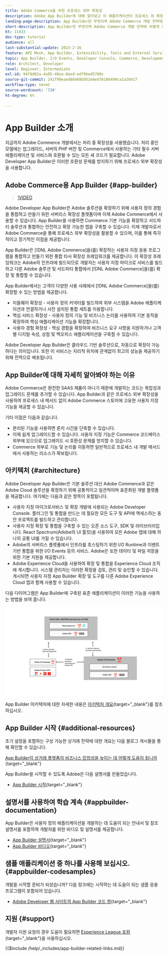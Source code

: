 ```yaml
---
title: Adobe Commerce을 위한 프로세스 외부 확장성
description: Adobe App Builder에 대해 알아보고 이 애플리케이션이 프로세스 외 확장성에 있어 중요한 이유를 알아봅니다.
landing-page-description: App Builder란 무엇이며 Adobe Commerce 개발 전략에 어떻게 도움이 되는지 알아봅니다.
short-description: App Builder란 무엇이며 Adobe Commerce 개발 전략에 어떻게 도움이 되는지 알아봅니다.
kt: 11433
doc-type: tutorial
audience: all
last-substantial-update: 2023-2-16
feature: API Mesh, App Builder, Extensibility, Tools and External Services, Backend Development
topic: App Builder, I/O Events, Developer Console, Commerce, Development, Integrations
role: Architect, Developer
level: Beginner, Intermediate
exl-id: 94f8d82a-4a95-46ea-8eed-edf9bed5760c
source-git-commit: 241f99eaed68488b952e8ed76186499ca1a20417
workflow-type: tm+mt
source-wordcount: '728'
ht-degree: 6%

---
```


# App Builder 소개

지금까지 Adobe Commerce 개발에서는 처리 중 확장성을 사용했습니다. 처리 중인 모델에는 업그레이드, 서버의 PHP 버전 및 Commerce에서 사용하는 기타 필수 서버 애플리케이션 및 서비스와 호환될 수 있는 모든 새 코드가 필요합니다. Adobe Developer App Builder은 이러한 호환성 문제를 방지하기 위해 프로세스 외부 확장성을 사용합니다.

## Adobe Commerce용 App Builder {#app-builder}

>[!VIDEO](https://video.tv.adobe.com/v/3412839?quality=12&learn=on)

Adobe Developer App Builder은 Adobe 솔루션을 확장하기 위해 사용자 정의 경험을 통합하고 만들기 위한 서버리스 확장성 플랫폼이며 이제 Adobe Commerce에서 사용할 수 있습니다. App Builder을 사용하면 Commerce 기본 기능을 확장하고 서드파티 솔루션과 통합하는 안전하고 확장 가능한 앱을 구축할 수 있습니다. 이제 개발자로서 Adobe Commerce을 통해 프로세스 외부 확장성을 활용할 수 있으며, 이를 통해 즉각적이고 장기적인 이점을 제공합니다.

App Builder은 [!DNL Adobe Commerce]을(를) 확장하는 사용자 지정 응용 프로그램을 통합하고 만들기 위한 통합 타사 확장성 프레임워크를 제공합니다. 이 확장성 프레임워크는 Adobe의 인프라에 빌드되므로 개발자는 사용자 지정 마이크로 서비스를 빌드하고 다른 Adobe 솔루션 및 서드파티 통합에서 [!DNL Adobe Commerce]을(를) 확장 및 통합할 수 있습니다.

App Builder에서는 고객이 다양한 사용 사례에서 [!DNL Adobe Commerce]을(를) 확장할 수 있는 방법을 제공합니다.

* 미들웨어 확장성 - 사용자 정의 커넥터를 빌드하여 외부 시스템을 Adobe 애플리케이션과 연결하거나 사전 설치된 통합 세트를 이용합니다.
* 핵심 서비스 확장성 - 사용자 정의 기능 및 비즈니스 논리를 사용하여 기본 동작을 확장하여 핵심 애플리케이션 기능을 확장합니다.
* 사용자 경험 확장성 - 핵심 경험을 확장하여 비즈니스 요구 사항을 지원하거나 고객별 디지털 속성, 상점 및 백오피스 애플리케이션을 구축할 수 있습니다.

Adobe Developer App Builder은 클라우드 기반 솔루션으로, 자동으로 확장이 가능하다는 의미입니다. 또한 이 서비스는 지리적 위치에 관계없이 최고의 성능을 제공하기 위해 전역으로 배포됩니다.

## App Builder에 대해 자세히 알아봐야 하는 이유

Adobe Commerce은 완전한 SAAS 제품이 아니기 때문에 개발하는 코드는 복잡성과 업그레이드 문제를 추가할 수 있습니다. App Builder과 같은 프로세스 외부 확장성을 사용하여 프로세스 내 메서드 없이 Adobe Commerce 스토어에 고유한 사용자 지정 기능을 제공할 수 있습니다.

기타 이점은 다음과 같습니다.

* 분리된 기능을 사용하면 론치 시간을 단축할 수 있습니다.
* 이제 쉽게 업그레이드할 수 있습니다. 사용자 지정 기능은 Commerce 코드베이스 외부에 있으므로 업그레이드 시 호환성 문제를 방지할 수 있습니다.
* Commerce 외부로 기능 및 논리를 이동하면 일반적으로 프로세스 내 개발 메서드에서 사용하는 리소스가 확보됩니다.

## 아키텍처 {#architecture}

Adobe Developer App Builder은 기본 솔루션 대신 Adobe Commerce과 같은 Adobe Cloud 솔루션을 확장하기 위해 공통적이고 일관적이며 표준화된 개발 플랫폼을 제공합니다. 여기에는 다음과 같은 항목이 포함됩니다.

* 사용자 지정 마이크로서비스 및 확장 개발에 사용되는 Adobe Developer Console. 플러그인 및 통합을 만드는 데 필요한 모든 도구 및 API에 액세스하는 동안 프로젝트를 빌드하고 관리합니다.
* 사용자 지정 확장 및 통합을 구축할 수 있는 오픈 소스 도구, SDK 및 라이브러리입니다. React Spectrum(Adobe의 UI 툴킷)을 사용하여 모든 Adobe 앱에 대해 하나의 공통 UI를 가질 수 있습니다.
* Adobe의 서버리스 플랫폼에서 인프라를 호스팅하기 위한 I/O Runtime과 이벤트 기반 통합을 위한 I/O Events 등의 서비스. Adobe은 또한 데이터 및 파일 저장을 위한 기본 지원을 제공합니다.
* Adobe Experience Cloud을 사용하여 확장 및 통합을 Experience Cloud 조직에 게시합니다. 시스템 관리자는 이러한 확장을 검토, 관리 및 승인할 수 있습니다. 게시되면 사용자 지정 App Builder 확장 및 도구를 다른 Adobe Experience Cloud 앱과 함께 사용할 수 있습니다.

다음 다이어그램은 App Builder에 구축된 표준 애플리케이션이 이러한 기능을 사용하는 방법을 보여 줍니다.

![아키텍처](/help/assets/app-builder/app-builder-architecture.jpeg)

App Builder 아키텍처에 대한 자세한 내용은 [아키텍처 개요](https://developer.adobe.com/app-builder/docs/guides/){target="_blank"}를 참조하십시오.

## App Builder 시작 {#additional-resources}

초기 설정을 포함하는 구성 가능한 상거래 전략에 대한 개요는 다음 블로그 게시물을 통해 확인할 수 있습니다.

[App Builder이 상거래 플랫폼의 비즈니스 민첩성을 높이는 데 어떻게 도움이 됩니까](https://business.adobe.com/blog/how-to/how-app-builder-helps-you-implement-a-composable-commerce-strategy){target="_blank"}

App Builder을 시작할 수 있도록 Adobe은 다음 설명서를 만들었습니다.

* [App Builder 시작](https://developer.adobe.com/app-builder/docs/getting_started/){target="_blank"}

## 설명서를 사용하여 학습 계속 {#appbuilder-documentation}

App Builder은 사용자 정의 애플리케이션을 개발하는 데 도움이 되는 안내서 및 참조 설명서를 포함하여 개발자를 위한 비디오 및 설명서를 제공합니다.

* [App Builder 설명서](https://developer.adobe.com/app-builder/docs/overview/){target="_blank"}
* [App Builder 비디오](https://www.youtube.com/playlist?list=PLcVEYUqU7VRfDij-Jbjyw8S8EzW073F_o){target="_blank"}

## 샘플 애플리케이션 중 하나를 사용해 보십시오. {#appbuilder-codesamples}

개발을 시작할 준비가 되셨습니까? 다음 링크에는 시작하는 데 도움이 되는 샘플 응용 프로그램이 포함되어 있습니다.

* [Adobe Developer 웹 사이트의 App Builder 코드 랩](https://developer.adobe.com/app-builder/docs/resources/){target="_blank"}

## 지원 {#support}

개발자 지원 요청의 경우 도움이 필요하면 [Experience League 포럼](https://experienceleaguecommunities.adobe.com/t5/app-builder/ct-p/project-firefly?profile.language=ko){target="_blank"}을 사용하십시오.

{{$include /help/_includes/app-builder-related-links.md}}
